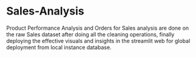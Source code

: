 # Sales-Analysis
Product Performance Analysis and Orders for Sales analysis are done on the raw Sales dataset after doing all the cleaning operations, finally deploying the effective visuals and insights in the streamlit web for global deployment from local instance database.
